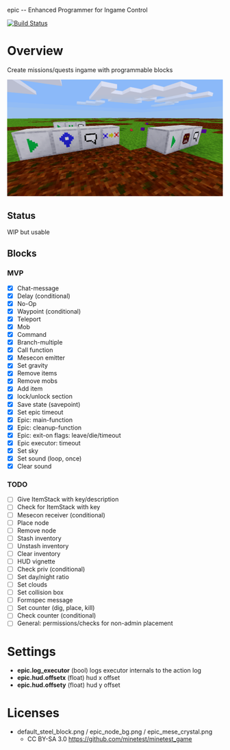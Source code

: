 
epic -- Enhanced Programmer for Ingame Control

[![Build Status](https://travis-ci.org/thomasrudin-mt/epic.svg?branch=master)](https://travis-ci.org/thomasrudin-mt/epic)

# Overview

Create missions/quests ingame with programmable blocks

<img src="./screenshot.png"/>

## Status

WIP but usable

## Blocks

### MVP

* [x] Chat-message
* [x] Delay (conditional)
* [x] No-Op
* [x] Waypoint (conditional)
* [x] Teleport
* [x] Mob
* [x] Command
* [x] Branch-multiple
* [x] Call function
* [x] Mesecon emitter
* [x] Set gravity
* [x] Remove items
* [x] Remove mobs
* [x] Add item
* [x] lock/unlock section
* [x] Save state (savepoint)
* [x] Set epic timeout
* [x] Epic: main-function
* [x] Epic: cleanup-function
* [x] Epic: exit-on flags: leave/die/timeout
* [x] Epic executor: timeout
* [x] Set sky
* [x] Set sound (loop, once)
* [x] Clear sound

### TODO

* [ ] Give ItemStack with key/description
* [ ] Check for ItemStack with key
* [ ] Mesecon receiver (conditional)
* [ ] Place node
* [ ] Remove node
* [ ] Stash inventory
* [ ] Unstash inventory
* [ ] Clear inventory
* [ ] HUD vignette
* [ ] Check priv (conditional)
* [ ] Set day/night ratio
* [ ] Set clouds
* [ ] Set collision box
* [ ] Formspec message
* [ ] Set counter (dig, place, kill)
* [ ] Check counter (conditional)
* [ ] General: permissions/checks for non-admin placement

# Settings

* **epic.log_executor** (bool) logs executor internals to the action log
* **epic.hud.offsetx** (float) hud x offset
* **epic.hud.offsety** (float) hud y offset

# Licenses

* default_steel_block.png / epic_node_bg.png / epic_mese_crystal.png
  * CC BY-SA 3.0 https://github.com/minetest/minetest_game
